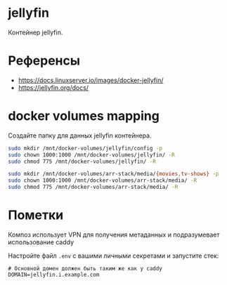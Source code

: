 # jellyfin

Контейнер jellyfin.

# Референсы

- https://docs.linuxserver.io/images/docker-jellyfin/
- https://jellyfin.org/docs/

# docker volumes mapping

Создайте папку для данных jellyfin контейнера.

```bash
sudo mkdir /mnt/docker-volumes/jellyfin/config -p
sudo chown 1000:1000 /mnt/docker-volumes/jellyfin/ -R
sudo chmod 775 /mnt/docker-volumes/jellyfin/ -R

sudo mkdir /mnt/docker-volumes/arr-stack/media/{movies,tv-shows} -p
sudo chown 1000:1000 /mnt/docker-volumes/arr-stack/media/ -R
sudo chmod 775 /mnt/docker-volumes/arr-stack/media/ -R
```

# Пометки

Композ использует VPN для получения метаданных и подразумевает использование caddy

Настройте файл `.env` с вашими личными секретами и запустите стек:

```env
# Основной домен должен быть таким же как у caddy
DOMAIN=jellyfin.i.example.com
```